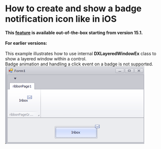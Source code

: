 # How to create and show a badge notification icon like in iOS


<strong>This <a href="https://documentation.devexpress.com/#WindowsForms/clsDevExpressUtilsVisualEffectsAdornerUIManagertopic">feature</a> is a</strong><strong>vailab</strong><strong>l</strong><strong>e</strong><strong> out-of-the-box</strong><strong> starting from version 15.1</strong><strong>. <br></strong><br><strong>For earlier versions:</strong><br><br>This example illustrates how to use internal <strong>DXLayeredWindowEx</strong> class to show a layered window within a control. <br>Badge animation and handling a click event on a badge is not supported.<br><img src="https://raw.githubusercontent.com/DevExpress-Examples/how-to-create-and-show-a-badge-notification-icon-like-in-ios-t201684/14.2.4+/media/edab07de-ff8d-11e4-80bf-00155d62480c.png">

<br/>


